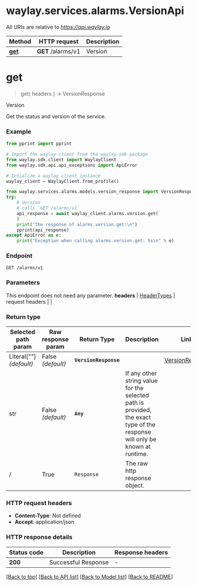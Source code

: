 # waylay.services.alarms.VersionApi

All URIs are relative to *https://api.waylay.io*

Method | HTTP request | Description
------------- | ------------- | -------------
[**get**](VersionApi.md#get) | **GET** /alarms/v1 | Version

# **get**
> get(
> headers
> ) -> VersionResponse

Version

Get the status and version of the service.

### Example

```python
from pprint import pprint

# Import the waylay-client from the waylay-sdk package
from waylay.sdk.client import WaylayClient
from waylay.sdk.api.api_exceptions import ApiError

# Intialize a waylay client instance
waylay_client = WaylayClient.from_profile()

from waylay.services.alarms.models.version_response import VersionResponse
try:
    # Version
    # calls `GET /alarms/v1`
    api_response = await waylay_client.alarms.version.get(
    )
    print("The response of alarms.version.get:\n")
    pprint(api_response)
except ApiError as e:
    print("Exception when calling alarms.version.get: %s\n" % e)
```

### Endpoint
```
GET /alarms/v1
```
### Parameters

This endpoint does not need any parameter.
**headers** | [HeaderTypes](Operation.md#req_headers) | request headers |  | 

### Return type

Selected path param | Raw response param | Return Type  | Description | Links
------------------- | ------------------ | ------------ | ----------- | -----
Literal[""] _(default)_  | False _(default)_ | **`VersionResponse`** |  | [VersionResponse](VersionResponse.md)
str | False _(default)_ | **`Any`** | If any other string value for the selected path is provided, the exact type of the response will only be known at runtime. | 
/ | True | `Response` | The raw http response object.

### HTTP request headers

 - **Content-Type**: Not defined
 - **Accept**: application/json

### HTTP response details

| Status code | Description | Response headers |
|-------------|-------------|------------------|
**200** | Successful Response |  -  |

[[Back to top]](#) [[Back to API list]](../README.md#documentation-for-api-endpoints) [[Back to Model list]](../README.md#documentation-for-models) [[Back to README]](../README.md)

